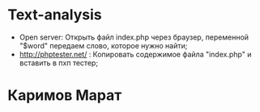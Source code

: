 # Text-analysis
- Open server: Открыть файл index.php через браузер, переменной "$word" передаем слово, которое нужно найти;
- http://phptester.net/ : Копировать содержимое файла "index.php" и вставить в пхп тестер;

# Каримов Марат
